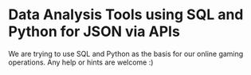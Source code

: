 # Data Analysis Tools using SQL and Python for JSON via APIs
 We are trying to use SQL and Python as the basis for our online gaming operations.
 Any help or hints are welcome :)
